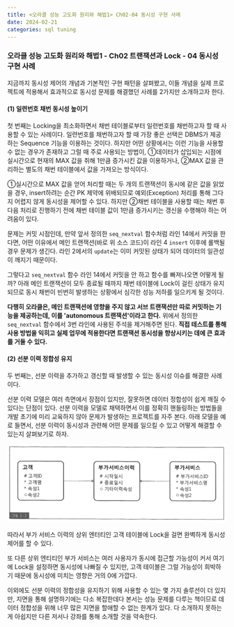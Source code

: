 ```yaml
---
title: <오라클 성능 고도화 원리와 해법1> Ch02-04 동시성 구현 사례
date: 2024-02-21
categories: sql tuning
---
```


### 오라클 성능 고도화 원리와 해법1 - Ch02 트랜잭션과 Lock - 04 동시성 구현 사례

지금까지 동시성 제어의 개념과 기본적인 구현 패턴을 살펴봤고, 이들 개념을 실제 프로젝트에 적용해서 효과적으로 동시성 문제를 해결했던 사례를 2가지만 소개하고자 한다.

#### (1) 일련번호 채번 동시성 높이기
첫 번째는 Locking을 최소화하면서 채번 테이블로부터 일련번호를 채번하고자 할 때 사용할 수 있는 사례이다. 일련번호를 채번하고자 할 때 가장 좋은 선택은 DBMS가 제공하는 Sequence 기능을 이용하는 것이다. 하지만 어떤 상황에서는 이런 기능을 사용할 수 없는 경우가 존재하고 그럴 때 주로 사용되는 방법이, ①데이터가 삽입되는 시점에 실시간으로 현재의 MAX 값을 취해 1만큼 증가시킨 값을 이용하거나, ②MAX 값을 관리하는 별도의 채번 테이블에서 값을 가져오는 방식이다.

①실시간으로 MAX 값을 얻어 처리할 때는 두 개의 트랜잭션이 동시에 같은 값을 읽었을 경우, insert하려는 순간 PK 제약에 위배되므로 예외(Exception) 처리를 통해 그다지 어렵지 않게 동시성을 제어할 수 있다. 하지만 ②채번 테이블을 사용할 때는 채번 후 다음 처리로 진행하기 전에 채번 테이블 값이 1만큼 증가시키는 갱신을 수행해야 하는 어려움이 있다.


문제는 커밋 시점인데, 만약 앞서 정의한 `seq_nextval` 함수처럼 라인 14에서 커밋을 한다면, 어떤 이유에서 메인 트랜잭션(바로 위 소스 코드)이 라인 4 `insert` 이후에 롤백될 경우 문제가 생긴다. 라인 2에서의 `update`는 이미 커밋된 상태가 되어 데이터의 일관성이 깨지기 때문이다.

그렇다고 `seq_nextval` 함수 라인 14에서 커밋을 안 하고 함수를 빠져나오면 어떻게 될까? 아래 메인 트랜잭션이 모두 종료될 때까지 채번 테이블에 Lock이 걸린 상태가 유지되므로 동시 채번이 빈번히 발생하는 상황에서 심각한 성능 저하를 일으키게 될 것이다.

**다행히 오라클은, 메인 트랜잭션에 영향을 주지 않고 서브 트랜잭션만 따로 커밋하는 기능을 제공하는데, 이를 'autonomous 트랜잭션'이라고 한다.** 위에서 정의한 `seq_nextval` 함수에서 3번 라인에 사용된 주석을 제거해주면 된다. **직접 테스트를 통해 사용 방법을 익히고 실제 업무에 적용한다면 트랜잭션 동시성을 향상시키는 데에 큰 효과를 거둘 수 있다.**

#### (2) 선분 이력 정합성 유지

두 번째는, 선분 이력을 추가하고 갱신할 때 발생할 수 있는 동시성 이슈를 해결한 사례이다.

선분 이력 모델은 여러 측면에서 장점이 있지만, 잘못하면 데이터 정합성이 쉽게 깨질 수 있다는 단점이 있다. 선분 이력을 모델로 채택하면서 이를 정확히 핸들링하는 방법들을 개발 초기에 미리 교육하지 않아 문제가 발생하는 프로젝트를 자주 본다. 아래 모델을 예로 들면서, 선분 이력이 동시성과 관련해 어떤 문제를 일으킬 수 있고 어떻게 해결할 수 있는지 살펴보기로 하자.

![](/assets/images/sqlp/1-02-03.png)

따라서 부가 서비스 이력의 상위 엔터티인 고객 테이블에 Lock을 걸면 완벽하게 동시성 제어를 할 수 있다.

또 다른 상위 엔티티인 부가 서비스는 여러 사용자가 동시에 접근할 가능성이 커서 여기에 Lock을 설정하면 동시성에 나빠질 수 있지만, 고객 테이블은 그럴 가능성이 희박하기 때문에 동시성에 미치는 영향은 거의 0에 가깝다.

이외에도 선분 이력의 정합성을 유지하기 위해 사용할 수 있는 몇 가지 솔루션이 더 있지만, 지면을 통해 설명하기에는 다소 복잡한데다 본서는 성능 문제를 다루는 책이므로 데이터 정합성을 위해 너무 많은 지면을 할애할 수 없는 한계가 있다. 다 소개하지 못하는 게 아쉽지만 다른 저서나 강좌를 통해 소개할 것을 약속한다.

